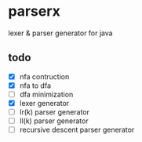 # parserx
lexer &amp; parser generator for java

## todo

- [X] nfa contruction
- [X] nfa to dfa
- [ ] dfa minimization 
- [X] lexer generator
- [ ] lr(k) parser generator
- [ ] ll(k) parser generator
- [ ] recursive descent parser generator
